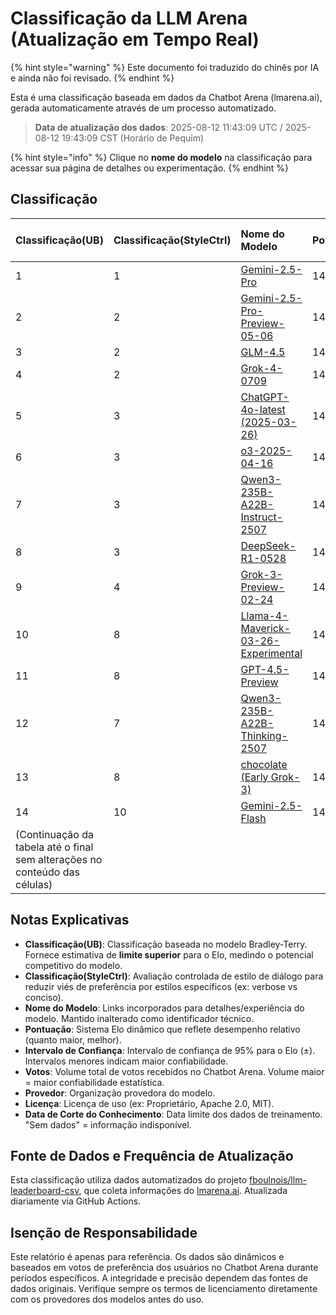 # Classificação da LLM Arena (Atualização em Tempo Real)


{% hint style="warning" %}
Este documento foi traduzido do chinês por IA e ainda não foi revisado.
{% endhint %}




Esta é uma classificação baseada em dados da Chatbot Arena (lmarena.ai), gerada automaticamente através de um processo automatizado.

> **Data de atualização dos dados**: 2025-08-12 11:43:09 UTC / 2025-08-12 19:43:09 CST (Horário de Pequim)

{% hint style="info" %}
Clique no **nome do modelo** na classificação para acessar sua página de detalhes ou experimentação.
{% endhint %}

## Classificação

| Classificação(UB) | Classificação(StyleCtrl) | Nome do Modelo                                                                                                                             | Pontuação | Intervalo de Confiança | Votos       | Provedor                  | Licença                     | Data de Corte do Conhecimento |
|:---|:---|:---|:---|:---|:---|:---|:---|:---|
|        1 |               1 | [Gemini-2.5-Pro](http://aistudio.google.com/app/prompts/new_chat?model=gemini-2.5-pro)                                          | 1470 | +5/-5   | 26,019  | Google                 | Proprietária             | nan      |
|        2 |               2 | [Gemini-2.5-Pro-Preview-05-06](http://aistudio.google.com/app/prompts/new_chat?model=gemini-2.5-pro-preview-05-06)              | 1446 | +6/-6   | 13,715  | Google                 | Proprietária             | nan      |
|        3 |               2 | [GLM-4.5](https://z.ai/blog/glm-4.5)                                                                                            | 1434 | +9/-9   | 4,112   | Z.ai                   | MIT                     | nan      |
|        4 |               2 | [Grok-4-0709](https://docs.x.ai/docs/models/grok-4-0709)                                                                        | 1434 | +6/-6   | 13,058  | xAI                    | Proprietária             | nan      |
|        5 |               3 | [ChatGPT-4o-latest (2025-03-26)](https://x.com/OpenAI/status/1905331956856050135)                                               | 1429 | +4/-4   | 30,777  | OpenAI                 | Proprietária             | nan      |
|        6 |               3 | [o3-2025-04-16](https://openai.com/index/introducing-o3-and-o4-mini/)                                                           | 1428 | +4/-4   | 32,033  | OpenAI                 | Proprietária             | nan      |
|        7 |               3 | [Qwen3-235B-A22B-Instruct-2507](https://huggingface.co/Qwen/Qwen3-235B-A22B-Instruct-2507)                                      | 1427 | +9/-9   | 4,154   | Alibaba                | Apache 2.0              | nan      |
|        8 |               3 | [DeepSeek-R1-0528](https://api-docs.deepseek.com/news/news250528)                                                               | 1427 | +5/-5   | 18,284  | DeepSeek               | MIT                     | nan      |
|        9 |               4 | [Grok-3-Preview-02-24](https://x.ai/blog/grok-3)                                                                                | 1423 | +4/-4   | 31,757  | xAI                    | Proprietária             | nan      |
|       10 |               8 | [Llama-4-Maverick-03-26-Experimental](https://ai.meta.com/blog/llama-4-multimodal-intelligence/)                                | 1416 | +4/-4   | 26,604  | Meta                   | nan                     | nan      |
|       11 |               8 | [GPT-4.5-Preview](https://openai.com/index/introducing-gpt-4-5/)                                                                | 1415 | +5/-5   | 15,271  | OpenAI                 | Proprietária             | nan      |
|       12 |               7 | [Qwen3-235B-A22B-Thinking-2507](https://huggingface.co/Qwen/Qwen3-235B-A22B-Thinking-2507)                                      | 1413 | +9/-9   | 3,715   | Alibaba                | Apache 2.0              | nan      |
|       13 |               8 | [chocolate (Early Grok-3)](https://x.com/lmarena_ai/status/1891706264800936307)                                                 | 1412 | +6/-6   | 13,837  | xAI                    | Proprietária             | nan      |
|       14 |              10 | [Gemini-2.5-Flash](http://aistudio.google.com/app/prompts/new_chat?model=gemini-2.5-flash)                                      | 1411 | +4/-4   | 31,359  | Google                 | Proprietária             | nan      |
| (Continuação da tabela até o final sem alterações no conteúdo das células) |

## Notas Explicativas

- **Classificação(UB)**: Classificação baseada no modelo Bradley-Terry. Fornece estimativa de **limite superior** para o Elo, medindo o potencial competitivo do modelo.
- **Classificação(StyleCtrl)**: Avaliação controlada de estilo de diálogo para reduzir viés de preferência por estilos específicos (ex: verbose vs conciso).
- **Nome do Modelo**: Links incorporados para detalhes/experiência do modelo. Mantido inalterado como identificador técnico.
- **Pontuação**: Sistema Elo dinâmico que reflete desempenho relativo (quanto maior, melhor).
- **Intervalo de Confiança**: Intervalo de confiança de 95% para o Elo (±). Intervalos menores indicam maior confiabilidade.
- **Votos**: Volume total de votos recebidos no Chatbot Arena. Volume maior = maior confiabilidade estatística.
- **Provedor**: Organização provedora do modelo.
- **Licença**: Licença de uso (ex: Proprietário, Apache 2.0, MIT).
- **Data de Corte do Conhecimento**: Data limite dos dados de treinamento. "Sem dados" = informação indisponível.

## Fonte de Dados e Frequência de Atualização

Esta classificação utiliza dados automatizados do projeto [fboulnois/llm-leaderboard-csv](https://github.com/fboulnois/llm-leaderboard-csv), que coleta informações do [lmarena.ai](https://lmarena.ai/). Atualizada diariamente via GitHub Actions.

## Isenção de Responsabilidade

Este relatório é apenas para referência. Os dados são dinâmicos e baseados em votos de preferência dos usuários no Chatbot Arena durante períodos específicos. A integridade e precisão dependem das fontes de dados originais. Verifique sempre os termos de licenciamento diretamente com os provedores dos modelos antes do uso.
